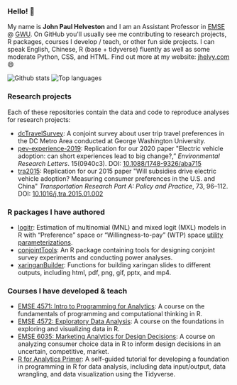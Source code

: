 ### Hello! 👋

My name is **John Paul Helveston** and I am an Assistant Professor in [EMSE](https://www.emse.seas.gwu.edu/) @ [GWU](https://www.gwu.edu/). On GitHub you'll usually see me contributing to research projects, R packages, courses I develop / teach, or other fun side projects. I can speak English, Chinese, R (base + tidyverse) fluently as well as some moderate Python, CSS, and HTML. Find out more at my website: [jhelvy.com](https://jhelvy.com/) 😄

![Github stats](https://github-readme-stats.vercel.app/api?username=jhelvy&theme=vue-dark&show_icons=true)
![Top languages](https://github-readme-stats.vercel.app/api/top-langs/?username=jhelvy&theme=vue-dark&hide=html,JavaScript,CSS&layout=compact&langs_count=10)

### Research projects 

Each of these repositories contain the data and code to reproduce analyses for research projects:

- [dcTravelSurvey](https://github.com/jhelvy/dcTravelSurvey): A conjoint survey about user trip travel preferences in the DC Metro Area conducted at George Washington University.
- [pev-experience-2019](https://github.com/jhelvy/pev-experience-2019): Replication for our 2020 paper "Electric vehicle adoption: can short experiences lead to big change?,” _Environmental Research Letters_. 15(0940c3). DOI: [10.1088/1748-9326/aba715](https://doi.org/10.1088/1748-9326/aba715)
- [tra2015](https://github.com/jhelvy/tra2015): Replication for our 2015 paper "Will subsidies drive electric vehicle adoption? Measuring consumer preferences in the U.S. and China" _Transportation Research Part A: Policy and Practice_, 73, 96–112. DOI: [10.1016/j.tra.2015.01.002](https://doi.org/10.1016/j.tra.2015.01.002)

### R packages I have authored

- [logitr](https://jhelvy.github.io/logitr/): Estimation of multinomial (MNL) and mixed logit (MXL) models in R with “Preference” space or “Willingness-to-pay” (WTP) space [utility parameterizations](https://jhelvy.github.io/logitr/articles/utility_models.html).
- [conjointTools](https://jhelvy.github.io/conjointTools/): An R package containing tools for designing conjoint survey experiments and conducting power analyses.
- [xaringanBuilder](https://jhelvy.github.io/xaringanBuilder/): Functions for building xaringan slides to different outputs, including html, pdf, png, gif, pptx, and mp4.

### Courses I have developed & teach

- [EMSE 4571: Intro to Programming for Analytics](https://p4a.seas.gwu.edu/): A course on the fundamentals of programming and computational thinking in R.
- [EMSE 4572: Exploratory Data Analysis](https://eda.seas.gwu.edu/): A course on the foundations in exploring and visualizing data in R.
- [EMSE 6035: Marketing Analytics for Design Decisions](https://madd.seas.gwu.edu/): A course on analyzing consumer choice data in R to inform design decisions in an uncertain, competitive, market.
- [R for Analytics Primer](https://jhelvy.github.io/r4aPrimer/): A self-guided tutorial for developing a foundation in programming in R for data analysis, including data input/output, data wrangling, and data visualization using the Tidyverse.
